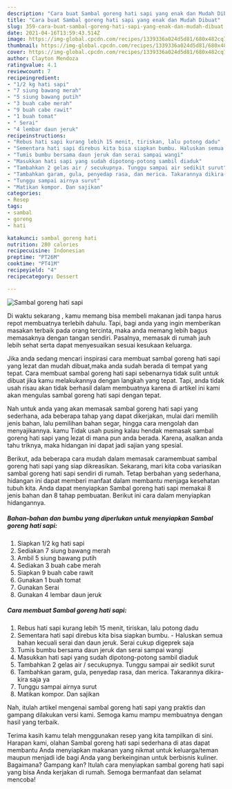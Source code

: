```yaml
---
description: "Cara buat Sambal goreng hati sapi yang enak dan Mudah Dibuat"
title: "Cara buat Sambal goreng hati sapi yang enak dan Mudah Dibuat"
slug: 359-cara-buat-sambal-goreng-hati-sapi-yang-enak-dan-mudah-dibuat
date: 2021-04-16T13:59:43.514Z
image: https://img-global.cpcdn.com/recipes/1339336a024d5d81/680x482cq70/sambal-goreng-hati-sapi-foto-resep-utama.jpg
thumbnail: https://img-global.cpcdn.com/recipes/1339336a024d5d81/680x482cq70/sambal-goreng-hati-sapi-foto-resep-utama.jpg
cover: https://img-global.cpcdn.com/recipes/1339336a024d5d81/680x482cq70/sambal-goreng-hati-sapi-foto-resep-utama.jpg
author: Clayton Mendoza
ratingvalue: 4.1
reviewcount: 7
recipeingredient:
- "1/2 kg hati sapi"
- "7 siung bawang merah"
- "5 siung bawang putih"
- "3 buah cabe merah"
- "9 buah cabe rawit"
- "1 buah tomat"
- " Serai"
- "4 lembar daun jeruk"
recipeinstructions:
- "Rebus hati sapi kurang lebih 15 menit, tiriskan, lalu potong dadu"
- "Sementara hati sapi direbus kita bisa siapkan bumbu. Haluskan semua bahan kecuali serai dan daun jeruk. Serai cukup digeprek saja"
- "Tumis bumbu bersama daun jeruk dan serai sampai wangi"
- "Masukkan hati sapi yang sudah dipotong-potong sambil diaduk"
- "Tambahkan 2 gelas air / secukupnya. Tunggu sampai air sedikit surut"
- "Tambahkan garam, gula, penyedap rasa, dan merica. Takarannya dikira-kira saja ya"
- "Tunggu sampai airnya surut"
- "Matikan kompor. Dan sajikan"
categories:
- Resep
tags:
- sambal
- goreng
- hati

katakunci: sambal goreng hati 
nutrition: 280 calories
recipecuisine: Indonesian
preptime: "PT26M"
cooktime: "PT41M"
recipeyield: "4"
recipecategory: Dessert

---
```



![Sambal goreng hati sapi](https://img-global.cpcdn.com/recipes/1339336a024d5d81/680x482cq70/sambal-goreng-hati-sapi-foto-resep-utama.jpg)

Di waktu  sekarang , kamu memang bisa membeli makanan jadi tanpa harus repot membuatnya terlebih dahulu. Tapi, bagi anda yang ingin memberikan masakan terbaik pada orang tercinta, maka anda memang lebih bagus memasaknya dengan tangan sendiri. Pasalnya, memasak di rumah jauh lebih sehat serta dapat menyesuaikan sesuai kesukaan keluarga.

Jika anda sedang mencari inspirasi cara membuat sambal goreng hati sapi yang lezat dan mudah dibuat,maka anda sudah berada di tempat yang tepat. Cara membuat sambal goreng hati sapi  sebenarnya tidak sulit untuk dibuat jika kamu melakukannya dengan langkah yang tepat. Tapi, anda tidak usah risau akan tidak berhasil dalam membuatnya 
karena di artikel ini kami akan mengulas sambal goreng hati sapi dengan tepat.  



Nah untuk anda yang akan memasak sambal goreng hati sapi yang sederhana, ada beberapa tahap yang dapat dikerjakan, mulai dari memilih jenis bahan, lalu pemilihan bahan segar, hingga cara mengolah dan menyajikannya. kamu Tidak usah pusing kalau hendak memasak sambal goreng hati sapi yang lezat di mana pun anda berada. Karena, asalkan anda  tahu triknya, maka hidangan ini dapat jadi sajian yang spesial.

Berikut, ada beberapa cara mudah dalam memasak caramembuat sambal goreng hati sapi yang siap dikreasikan. Sekarang, mari kita coba variasikan sambal goreng hati sapi sendiri di rumah. Tetap berbahan yang sederhana, hidangan ini dapat memberi manfaat dalam membantu menjaga kesehatan tubuh kita. Anda dapat menyiapkan Sambal goreng hati sapi memakai 8 jenis bahan dan 8 tahap pembuatan. Berikut ini cara dalam menyiapkan hidangannya.

<!--inarticleads1-->

##### Bahan-bahan dan bumbu yang diperlukan untuk menyiapkan Sambal goreng hati sapi:

1. Siapkan 1/2 kg hati sapi
1. Sediakan 7 siung bawang merah
1. Ambil 5 siung bawang putih
1. Sediakan 3 buah cabe merah
1. Siapkan 9 buah cabe rawit
1. Gunakan 1 buah tomat
1. Gunakan  Serai
1. Gunakan 4 lembar daun jeruk




<!--inarticleads2-->

##### Cara membuat Sambal goreng hati sapi:

1. Rebus hati sapi kurang lebih 15 menit, tiriskan, lalu potong dadu
1. Sementara hati sapi direbus kita bisa siapkan bumbu. - Haluskan semua bahan kecuali serai dan daun jeruk. Serai cukup digeprek saja
1. Tumis bumbu bersama daun jeruk dan serai sampai wangi
1. Masukkan hati sapi yang sudah dipotong-potong sambil diaduk
1. Tambahkan 2 gelas air / secukupnya. Tunggu sampai air sedikit surut
1. Tambahkan garam, gula, penyedap rasa, dan merica. Takarannya dikira-kira saja ya
1. Tunggu sampai airnya surut
1. Matikan kompor. Dan sajikan




Nah, itulah artikel mengenai  sambal goreng hati sapi  yang praktis dan gampang dilakukan versi kami. Semoga kamu mampu membuatnya dengan hasil yang terbaik. 

Terima kasih kamu telah menggunakan resep yang kita tampilkan di sini. Harapan kami, olahan  Sambal goreng hati sapi sederhana di atas dapat membantu Anda menyiapkan makanan yang nikmat untuk keluarga/teman maupun menjadi ide bagi Anda yang berkeinginan untuk berbisnis kuliner. Bagaimana? Gampang kan? Itulah cara menyiapkan sambal goreng hati sapi yang bisa Anda kerjakan di rumah. Semoga bermanfaat dan selamat mencoba!

